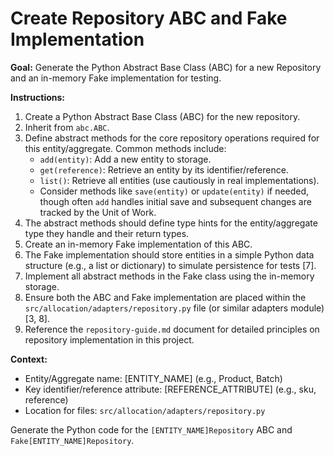 # Create Repository ABC and Fake Implementation

**Goal:** Generate the Python Abstract Base Class (ABC) for a new Repository and an in-memory Fake implementation for testing.

**Instructions:**

1.  Create a Python Abstract Base Class (ABC) for the new repository.
2.  Inherit from `abc.ABC`.
3.  Define abstract methods for the core repository operations required for this entity/aggregate. Common methods include:
    *   `add(entity)`: Add a new entity to storage.
    *   `get(reference)`: Retrieve an entity by its identifier/reference.
    *   `list()`: Retrieve all entities (use cautiously in real implementations).
    *   Consider methods like `save(entity)` or `update(entity)` if needed, though often `add` handles initial save and subsequent changes are tracked by the Unit of Work.
4.  The abstract methods should define type hints for the entity/aggregate type they handle and their return types.
5.  Create an in-memory Fake implementation of this ABC.
6.  The Fake implementation should store entities in a simple Python data structure (e.g., a list or dictionary) to simulate persistence for tests [7].
7.  Implement all abstract methods in the Fake class using the in-memory storage.
8.  Ensure both the ABC and Fake implementation are placed within the `src/allocation/adapters/repository.py` file (or similar adapters module) [3, 8].
9.  Reference the `repository-guide.md` document for detailed principles on repository implementation in this project.

**Context:**

*   Entity/Aggregate name: [ENTITY_NAME] (e.g., Product, Batch)
*   Key identifier/reference attribute: [REFERENCE_ATTRIBUTE] (e.g., sku, reference)
*   Location for files: `src/allocation/adapters/repository.py`

Generate the Python code for the `[ENTITY_NAME]Repository` ABC and `Fake[ENTITY_NAME]Repository`.
